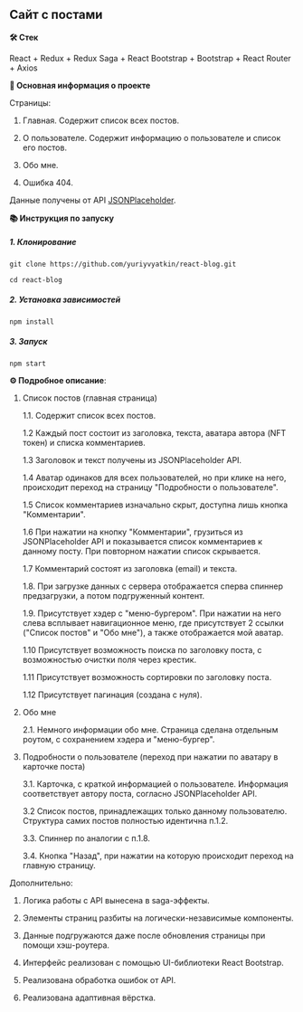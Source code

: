 ## Cайт с постами

**🛠️ Стек**

React + Redux + Redux Saga + React Bootstrap + Bootstrap + React Router + Axios

**🚀 Основная информация о проекте**

Страницы:

1. Главная. Содержит список всех постов.

2. О пользователе. Содержит информацию о пользователе и список его постов.

3. Обо мне.

4. Ошибка 404.

Данные получены от API [JSONPlaceholder](https://jsonplaceholder.typicode.com).

**📚 Инструкция по запуску**

##### 1. Клонирование

```
git clone https://github.com/yuriyvyatkin/react-blog.git
```

```
cd react-blog
```

##### 2. Установка зависимостей

```
npm install
```

##### 3. Запуск

```
npm start
```

**⚙️ Подробное описание**:

1. Список постов (главная страница)

   1.1. Содержит список всех постов.

   1.2 Каждый пост состоит из заголовка, текста, аватара автора (NFT токен) и списка комментариев.

   1.3 Заголовок и текст получены из JSONPlaceholder API.

   1.4 Аватар одинаков для всех пользователей, но при клике на него, происходит переход на страницу "Подробности о пользователе".

   1.5 Список комментариев изначально скрыт, доступна лишь кнопка "Комментарии".

   1.6 При нажатии на кнопку "Комментарии", грузиться из JSONPlaceholder API и показывается список комментариев к данному посту. При повторном нажатии список скрывается.

   1.7 Комментарий состоят из заголовка (email) и текста.

   1.8. При загрузке данных с сервера отображается сперва спиннер предзагрузки, а потом подгруженный контент.

   1.9. Присутствует хэдер с "меню-бургером". При нажатии на него слева всплывает навигационное меню, где присутствует 2 ссылки ("Список постов" и "Обо мне"), а также отображается мой аватар.

   1.10 Присутствует возможность поиска по заголовку поста, с возможностью очистки поля через крестик.

   1.11 Присутствует возможность сортировки по заголовку поста.

   1.12 Присутствует пагинация (создана с нуля).

2. Обо мне

   2.1. Немного информации обо мне. Страница сделана отдельным роутом, с сохранением хэдера и "меню-бургер".

3. Подробности о пользователе (переход при нажатии по аватару в карточке поста)

   3.1. Карточка, с краткой информацией о пользователе. Информация соответствует автору поста, согласно JSONPlaceholder API.

   3.2 Список постов, принадлежащих только данному пользователю.  Структура самих постов полностью идентична п.1.2.

   3.3. Спиннер по аналогии с п.1.8.

   3.4. Кнопка "Назад", при нажатии на которую происходит переход на главную страницу.

Дополнительно:

1. Логика работы с API вынесена в saga-эффекты.

2. Элементы страниц разбиты на логически-независимые компоненты.

4. Данные подгружаются даже после обновления страницы при помощи хэш-роутера.

5. Интерфейс реализован с помощью UI-библиотеки React Bootstrap.

6. Реализована обработка ошибок от API.

7. Реализована адаптивная вёрстка.
